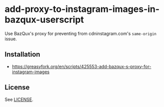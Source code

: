 # add-proxy-to-instagram-images-in-bazqux-userscript

Use BazQux's proxy for preventing from cdninstagram.com's `same-origin` issue.

## Installation

* https://greasyfork.org/en/scripts/425553-add-bazqux-s-proxy-for-instagram-images

## License

See [LICENSE](LICENSE).
